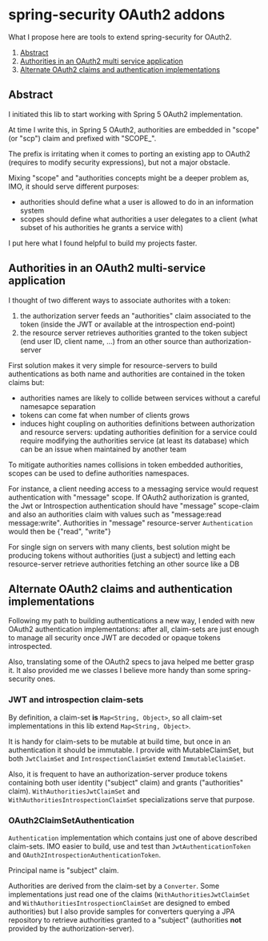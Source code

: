 # spring-security OAuth2 addons

What I propose here are tools to extend spring-security for OAuth2.

1. [Abstract](#abstract)<br/>
2. [Authorities in an OAuth2 multi service application](#multiserviceapp)<br/>
3. [Alternate OAuth2 claims and authentication implementations](#alternateimpls)<br/>

<a name="abstract"/>

## Abstract

I initiated this lib to start working with Spring 5 OAuth2 implementation.

At time I write this, in Spring 5 OAuth2, authorities are embedded in "scope" (or "scp") claim and prefixed with "SCOPE_".

The prefix is irritating when it comes to porting an existing app to OAuth2 (requires to modify security expressions), but not a major obstacle.

Mixing "scope" and "authorities concepts might be a deeper problem as, IMO, it should serve different purposes:
* authorities should define what a user is allowed to do in an information system
* scopes should define what authorities a user delegates to a client (what subset of his authorities he grants a service with)

I put here what I found helpful to build my projects faster.

<a name="multiserviceapp"/>

## Authorities in an OAuth2 multi-service application

I thought of two different ways to associate authorites with a token:

1. the authorization server feeds an "authorities" claim associated to the token (inside the JWT or available at the introspection end-point)
2. the resource server retrieves authorities granted to the token subject (end user ID, client name, ...) from an other source than authorization-server

First solution makes it very simple for resource-servers to build authentications as both name and authorities are contained in the token claims but:
 * authorities names are likely to collide between services without a careful namesapce separation
 * tokens can come fat when number of clients grows
 * induces hight coupling on authorities definitions between authorization and resource servers: 
   updating authorities definition for a service could require modifying the authorities service (at least its database)
   which can be an issue when maintained by another team

To mitigate authorities names collisions in token embedded authorities, scopes can be used to define authorities namespaces.
 
For instance, a client needing access to a messaging service would request authentication with "message" scope.
If OAuth2 authorization is granted, the Jwt or Introspection authentication should have "message" scope-claim and 
also an authorities claim with values such as "message:read message:write". 
Authorities in "message" resource-server `Authentication` would then be {"read", "write"}

For single sign on servers with many clients, best solution might be producing tokens without authorities (just a subject) 
and letting each resource-server retrieve authorities fetching an other source like a DB

<a name="alternateimpls"/>

## Alternate OAuth2 claims and authentication implementations

Following my path to building authentications a new way, I ended with new OAuth2 authentication implementations:
after all, claim-sets are just enough to manage all security once JWT are decoded or opaque tokens introspected.
 
Also, translating some of the OAuth2 specs to java helped me better grasp it. It also provided me we classes I believe more handy than some spring-security ones.

### JWT and introspection claim-sets

By definition, a claim-set **is** `Map<String, Object>`, so all claim-set implementations in this lib extend `Map<String, Object>`.

It is handy for claim-sets to be mutable at build time, but once in an authentication it should be immutable.
I provide with MutableClaimSet, but both `JwtClaimSet` and `IntrospectionClaimSet` extend `ImmutableClaimSet`.

Also, it is frequent to have an authorization-server produce tokens containing both user identity ("subject" claim) and grants ("authorities" claim).
`WithAuthoritiesJwtClaimSet` and `WithAuthoritiesIntrospectionClaimSet` specializations serve that purpose.

### OAuth2ClaimSetAuthentication

`Authentication` implementation which contains just one of above described claim-sets.
IMO easier to build, use and test than `JwtAuthenticationToken` and `OAuth2IntrospectionAuthenticationToken`.

Principal name is "subject" claim.

Authorities are derived from the claim-set by a `Converter`. 
Some implementations just read one of the claims (`WithAuthoritiesJwtClaimSet` and `WithAuthoritiesIntrospectionClaimSet` are designed to embed authorities)
but I also provide samples for converters querying a JPA repository to retrieve authorities granted to a "subject" (authorities **not** provided by the authorization-server).
